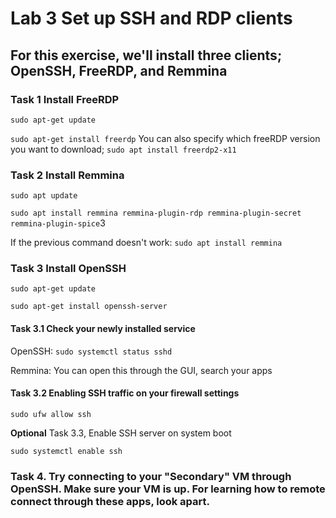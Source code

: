 # Lab 3 Set up SSH and RDP clients

## For this exercise, we'll install three clients; OpenSSH, FreeRDP, and Remmina

### Task 1 Install FreeRDP

``sudo apt-get update``

``sudo apt-get install freerdp`` You can also specify which freeRDP version you want to download; ``sudo apt install freerdp2-x11``

### Task 2 Install Remmina

``sudo apt update``

``sudo apt install remmina remmina-plugin-rdp remmina-plugin-secret remmina-plugin-spice``3

If the previous command doesn't work: ``sudo apt install remmina``

### Task 3 Install OpenSSH

``sudo apt-get update``

``sudo apt-get install openssh-server``

#### Task 3.1 Check your newly installed service

OpenSSH: ``sudo systemctl status sshd``

Remmina: You can open this through the GUI, search your apps

#### Task 3.2 Enabling SSH traffic on your firewall settings

``sudo ufw allow ssh``

**Optional** Task 3.3, Enable SSH server on system boot

``sudo systemctl enable ssh``

### Task 4. Try connecting to your "Secondary" VM through OpenSSH. Make sure your VM is up. For learning how to remote connect through these apps, look apart.
